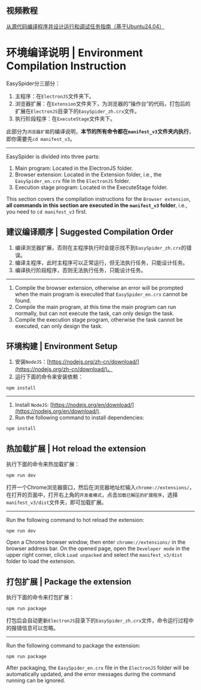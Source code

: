 ## 视频教程

[从源代码编译程序并设计运行和调试任务指南（基于Ubuntu24.04）](https://www.bilibili.com/video/BV1VE421P7yj/)

# 环境编译说明 | Environment Compilation Instruction

EasySpider分三部分：

1. 主程序：在`ElectronJS`文件夹下。
2. 浏览器扩展：在`Extension`文件夹下，为浏览器的“操作台”的代码，打包后的扩展在`ElectronJS`目录下的`EasySpider_zh.crx`文件。
3. 执行阶段程序：在`ExecuteStage`文件夹下。

此部分为`浏览器扩展`的编译说明，**本节的所有命令都在`manifest_v3`文件夹内执行**，即你需要先`cd manifest_v3`。

-----

EasySpider is divided into three parts:

1. Main program: Located in the ElectronJS folder.
2. Browser extension: Located in the Extension folder, i.e., the `EasySpider_en.crx` file in the `ElectronJS` folder.
3. Execution stage program: Located in the ExecuteStage folder.

This section covers the compilation instructions for the `Browser extension`, **all commands in this section are executed in the `manifest_v3` folder**, i.e., you need to `cd manifest_v3` first.

## 建议编译顺序 | Suggested Compilation Order

1. 编译浏览器扩展，否则在主程序执行时会提示找不到`EasySpider_zh.crx`的错误。
2. 编译主程序，此时主程序可以正常运行，但无法执行任务，只能设计任务。
3. 编译执行阶段程序，否则无法执行任务，只能设计任务。

-----

1. Compile the browser extension, otherwise an error will be prompted when the main program is executed that `EasySpider_en.crx` cannot be found.
2. Compile the main program, at this time the main program can run normally, but can not execute the task, can only design the task.
3. Compile the execution stage program, otherwise the task cannot be executed, can only design the task.


## 环境构建 | Environment Setup

1. 安装`NodeJS`：[https://nodejs.org/zh-cn/download/](https://nodejs.org/zh-cn/download/)。
2. 运行下面的命令来安装依赖：

```
npm install
```

-----

1. Install `NodeJS`: [https://nodejs.org/en/download/](https://nodejs.org/en/download/).
2. Run the following command to install dependencies:

```
npm install
```

## 热加载扩展 | Hot reload the extension

执行下面的命令来热加载扩展：

```
npm run dev
```

打开一个Chrome浏览器窗口，然后在浏览器地址栏输入`chrome://extensions/`，在打开的页面中，打开右上角的`开发者模式`，点击`加载已解压的扩展程序`，选择`manifest_v3/dist`文件夹，即可加载扩展。

-----

Run the following command to hot reload the extension:

```
npm run dev
```

Open a Chrome browser window, then enter `chrome://extensions/` in the browser address bar. On the opened page, open the `Developer mode` in the upper right corner, click `Load unpacked` and select the `manifest_v3/dist` folder to load the extension.

## 打包扩展 | Package the extension

执行下面的命令来打包扩展：

```
npm run package
```

打包后会自动更新`ElectronJS`目录下的`EasySpider_zh.crx`文件，命令运行过程中的报错信息可以忽略。

-----

Run the following command to package the extension:

```
npm run package
```

After packaging, the `EasySpider_en.crx` file in the `ElectronJS` folder will be automatically updated, and the error messages during the command running can be ignored.


